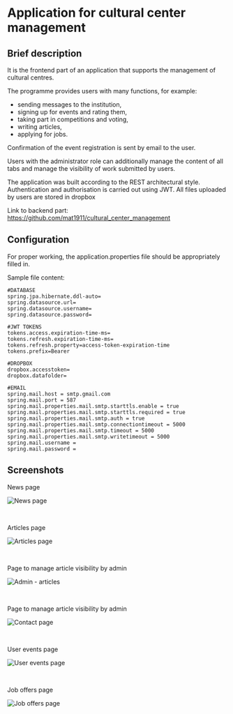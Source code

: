 # Application for cultural center management

## Brief description

It is the frontend part of an application that supports the management of cultural centres. 

The programme provides users with many functions, for example:
* sending messages to the institution,
* signing up for events and rating them,
* taking part in competitions and voting,
* writing articles,
* applying for jobs.

Confirmation of the event registration is sent by email to the user.

Users with the administrator role can additionally manage the content of all tabs and manage the visibility of work submitted by users.

The application was built according to the REST architectural style. Authentication and authorisation is carried out using JWT.
All files uploaded by users are stored in dropbox

Link to backend part: https://github.com/mat1911/cultural_center_management

## Configuration

For proper working, the application.properties file should be appropriately filled in.

Sample file content:

```properties
#DATABASE
spring.jpa.hibernate.ddl-auto=
spring.datasource.url=
spring.datasource.username=
spring.datasource.password=

#JWT TOKENS
tokens.access.expiration-time-ms=
tokens.refresh.expiration-time-ms=
tokens.refresh.property=access-token-expiration-time
tokens.prefix=Bearer

#DROPBOX
dropbox.accesstoken=
dropbox.datafolder=

#EMAIL
spring.mail.host = smtp.gmail.com
spring.mail.port = 587
spring.mail.properties.mail.smtp.starttls.enable = true
spring.mail.properties.mail.smtp.starttls.required = true
spring.mail.properties.mail.smtp.auth = true
spring.mail.properties.mail.smtp.connectiontimeout = 5000
spring.mail.properties.mail.smtp.timeout = 5000
spring.mail.properties.mail.smtp.writetimeout = 5000
spring.mail.username = 
spring.mail.password = 
```

## Screenshots

News page

![News page](https://drive.google.com/uc?export=view&id=1Fk-9QMW5ZUff85M22BZRLeK--vJmxlOe)

<br />

Articles page

![Articles page](https://drive.google.com/uc?export=view&id=107TcMuNdW8_fgXV4TKNRtymsUxS782Nx)

<br />

Page to manage article visibility by admin

![Admin - articles](https://drive.google.com/uc?export=view&id=13xNW6btePUjZfR7mfMLFm56gTXiGgpwP)


<br />

Page to manage article visibility by admin

![Contact page](https://drive.google.com/uc?export=view&id=1_8s_DRaqN33i73EjgxyxxzBqk6cn2FEU)


<br />

User events page

![User events page](https://drive.google.com/uc?export=view&id=1GuDRnhX0vkBd4RSX9XcLc0IUKT1W5ScC)


<br />

Job offers page

![Job offers page](https://drive.google.com/uc?export=view&id=1NfTfSFwD98JgaABA5zN948g0E3hmqTMQ)
